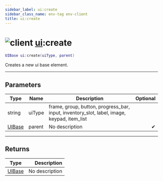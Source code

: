 ```yaml
---
sidebar_label: ui:create
sidebar_class_name: env-tag env-client
title: ui:create
---
```


# <img src='/img/wiki/client.png' alt='client' classname='env-tag' /> [ui](../ui/README.md):create

```lua
UIBase ui:create(uiType, parent)
```

Creates a new ui base element.<br/>

-----------------
## Parameters

| Type   | Name | Description | Optional |
| ------ | ---- | ----------- | -------: |
| string | uiType | frame, group, button, progress_bar, input, inventory_slot, label, image, keypad, item_list |   |
| [UIBase](../uibase/README.md) | parent | No description | ✔ |

-----------------
## Returns

| Type   | Description |
| ------ | ----------: |
| [UIBase](../uibase/README.md) | No description |
